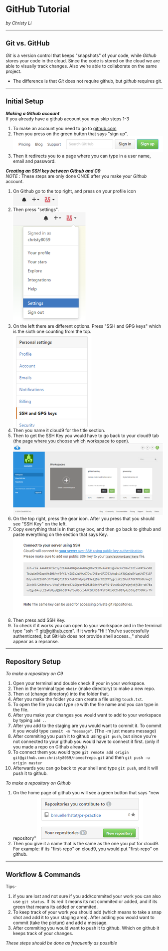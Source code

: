 # GitHub Tutorial

_by Christy Li_

---
## Git vs. GitHub
_Git_ is a version control that keeps "snapshots" of your code, while _Github_ stores your code in the cloud. Since the code is stored on the cloud we are able to visually track changes. Also we're able to collaborate on the same project.   
* The difference is that _Git_ does not require github, but _github_ requires git.  

---

## Initial Setup  
**_Making a Github account_**   
If you already have a github account you may skip steps 1-3    
1. To make an account you need to go to [github.com](https://github.com/)  
2. Then you press on the green button that says "sign up". ![](sign_up_button.png)  
3. Then it redirects you to a page where you can type in a user name, email and password.   


**_Creating an SSH key between Github and C9_**  
_NOTE_ : These steps are only done ONCE after you make your _Github_ account. 

1. On Github go to the top right, and press on your profile icon   ![](profile_icon.png)  
2. Then press "settings".  
![](press_setting.png)      
3. On the left there are different options. Press "SSH and GPG keys" which is the sixth one counting from the top. ![](SSH_and_GPG_keys.png)   
4. Then you name it cloud9 for the title section.  
5. Then to get the SSH Key you would have to go back to your cloud9 tab (the page where you choose which workspace to open).  ![](C9_workspace_page.png)  
6. On the top right, press the gear icon. After you press that you should see "SSH Key" on the left.  
7. Copy everything that is in that gray box, and then go back to github and paste everything on the section that says Key. ![](SSH_key.png)    
8. Then press add SSH Key.  
9. To check if it works you can open to your workspace and in the terminal type "ssh -T git@github.com". If it works "Hi <your username>! You've successfully authenticated, but GitHub does not provide shell access._" should appear as a repsonse.  

---
## Repository Setup 
_To make a repository on C9_   
1. Open your terminal and double check if your in your workspace.    
2. Then in the terminal type `mkdir` (make directory) to make a new repo.   
3. Then `cd` (change directory) into the folder that.   
4. After you make the folder you can create a file using `touch.txt`.  
5. To open the file you can type `c9` with the file name and you can type in the file.   
6. After you make your changes you would want to add to your workspace by typing `add .`.   
7. After you add to the staging are you would want to commit it. To commit it you would type `commit -m "message"`. (The -m just means message)  
8. After commiting you push it to github using `git push`, but since you're not connected to your github you would have to connect it first. (only if you made a repo on Github already)  
9. To connect them you would type `git remote add origin git@github.com:christy8059/nameofrepo.git` and then
`git push -u origin master`    
10. Afterwards you can go back to your shell and type `git push`, and it will push it to github. 

_To make a repository on Github_  
1. On the home page of github you will see a green button that says "new repository"  ![](new_repository.png)  
2. Then you give it a name that is the same as the one you put for cloud9. For example: if its "first-repo" on cloud9, you would put "first-repo" on github.

---
## Workflow & Commands
Tips-   
1. if you are lost and not sure if you add/commited your work you can also use `git status`. If its red it means its not commited or added, and if its green that means its added or commited.  
2. To keep track of your work you should add (which means to take a snap shot and add it to your staging area). After adding you would want to commit (take the picture) and add a message. 
3. After commiting you would want to push it to github. Which on github it keeps track of your changes.    

_These steps should be done as frequently as possible_ 